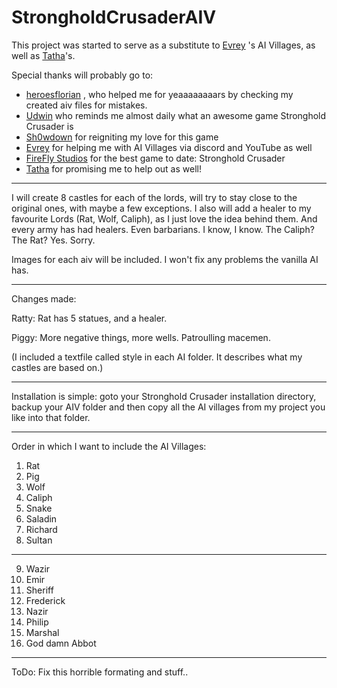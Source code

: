# StrongholdCrusaderAIV
This project was started to serve as a substitute to [Evrey](https://github.com/Evrey) 's AI Villages, as well as [Tatha](https://www.youtube.com/channel/UC4BrhBzHp1ymnczlkdKcSkg)'s.

Special thanks will probably go to:
 -  [heroesflorian](https://github.com/heroesflorian) , who helped me for yeaaaaaaaars
    by checking my created aiv files for mistakes.
 -  [Udwin](https://www.youtube.com/user/UdwinLP) who reminds me almost daily what an awesome game Stronghold Crusader is
 -  [Sh0wdown](https://github.com/Sh0wdown) for reigniting my love for this game
 -  [Evrey](https://github.com/Evrey) for helping me with AI Villages via discord and YouTube as well
 -  [FireFly Studios](https://fireflyworlds.com) for the best game to date: Stronghold Crusader
 -  [Tatha](https://www.youtube.com/channel/UC4BrhBzHp1ymnczlkdKcSkg) for promising me to help out as well!
 
 
 -------

I will create 8 castles for each of the lords, will try to stay close to the original ones,
with maybe a few exceptions. I also will add a healer to my favourite Lords (Rat, Wolf, Caliph), as I just love
the idea behind them. And every army has had healers.
Even barbarians. I know, I know. The Caliph? The Rat? Yes. Sorry.

Images for each aiv will be included.
I won't fix any problems the vanilla AI has.

-------

Changes made:

Ratty: Rat has 5 statues, and a healer. 

Piggy: More negative things, more wells. Patroulling macemen. 

(I included a textfile called style in each AI folder. It describes what my castles are based on.)


------


Installation is simple: goto your Stronghold Crusader installation directory, backup your AIV folder and then copy all the AI villages from my project you like into that folder.

------

Order in which I want to include the AI Villages:

1. Rat
2. Pig
3. Wolf
4. Caliph
5. Snake
6. Saladin
7. Richard
8. Sultan
-----
9. Wazir
10. Emir
11. Sheriff
12. Frederick
13. Nazir
14. Philip
15. Marshal
16. God damn Abbot


--------

ToDo: Fix this horrible formating and stuff..
